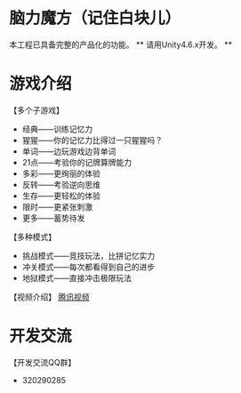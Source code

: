 # 脑力魔方（记住白块儿）
本工程已具备完整的产品化的功能。
** 请用Unity4.6.x开发。 **

# 游戏介绍
【多个子游戏】
- 经典——训练记忆力
- 猩猩——你的记忆力比得过一只猩猩吗？ 
- 单词——边玩游戏边背单词
- 21点——考验你的记牌算牌能力
- 多彩——更绚丽的体验
- 反转——考验逆向思维
- 生存——更轻松的体验
- 限时——更紧张刺激
- 更多——蓄势待发

【多种模式】
- 挑战模式——竞技玩法，比拼记忆实力
- 冲关模式——每次都看得到自己的进步
- 地狱模式——直接冲击极限玩法

【视频介绍】
[腾讯视频](https://v.qq.com/x/page/q0153h6v1sa.html)

# 开发交流
【开发交流QQ群】
- 320290285


